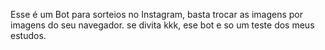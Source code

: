 Esse é um Bot para sorteios no Instagram, basta trocar as imagens por imagens do seu navegador.
se divita kkk, ese bot e so um teste dos meus estudos.